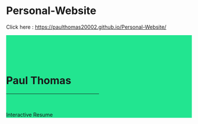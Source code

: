 # Personal-Website
Click here : https://paulthomas20002.github.io/Personal-Website/
<div id="Paul" style="background:#22e590; width:100%; "> 
<br><br><br><br>
<h1>Paul Thomas</h1>
<hr width="50%"  color="white" >
<br><br>
	<h7>Interactive Resume</h7>
